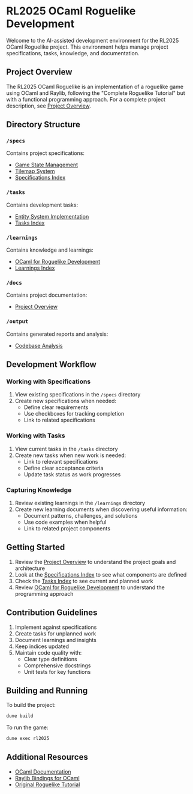 # RL2025 OCaml Roguelike Development

Welcome to the AI-assisted development environment for the RL2025 OCaml Roguelike project. This environment helps manage project specifications, tasks, knowledge, and documentation.

## Project Overview

The RL2025 OCaml Roguelike is an implementation of a roguelike game using OCaml and Raylib, following the "Complete Roguelike Tutorial" but with a functional programming approach. For a complete project description, see [Project Overview](.cursor/docs/project_overview.md).

## Directory Structure

### `/specs`

Contains project specifications:

- [Game State Management](specs/backend/game_state.md)
- [Tilemap System](specs/backend/tilemap.md)
- [Specifications Index](SPECS.md)

### `/tasks`

Contains development tasks:

- [Entity System Implementation](tasks/TASK-001.md)
- [Tasks Index](TASKS.md)

### `/learnings`

Contains knowledge and learnings:

- [OCaml for Roguelike Development](learnings/LEARN-001.md)
- [Learnings Index](LEARNINGS.md)

### `/docs`

Contains project documentation:

- [Project Overview](docs/project_overview.md)

### `/output`

Contains generated reports and analysis:

- [Codebase Analysis](output/codebase_analysis.md)

## Development Workflow

### Working with Specifications

1. View existing specifications in the `/specs` directory
2. Create new specifications when needed:
   - Define clear requirements
   - Use checkboxes for tracking completion
   - Link to related specifications

### Working with Tasks

1. View current tasks in the `/tasks` directory
2. Create new tasks when new work is needed:
   - Link to relevant specifications
   - Define clear acceptance criteria
   - Update task status as work progresses

### Capturing Knowledge

1. Review existing learnings in the `/learnings` directory
2. Create new learning documents when discovering useful information:
   - Document patterns, challenges, and solutions
   - Use code examples when helpful
   - Link to related project components

## Getting Started

1. Review the [Project Overview](docs/project_overview.md) to understand the project goals and architecture
2. Look at the [Specifications Index](SPECS.md) to see what components are defined
3. Check the [Tasks Index](TASKS.md) to see current and planned work
4. Review [OCaml for Roguelike Development](learnings/LEARN-001.md) to understand the programming approach

## Contribution Guidelines

1. Implement against specifications
2. Create tasks for unplanned work
3. Document learnings and insights
4. Keep indices updated
5. Maintain code quality with:
   - Clear type definitions
   - Comprehensive docstrings
   - Unit tests for key functions

## Building and Running

To build the project:

```bash
dune build
```

To run the game:

```bash
dune exec rl2025
```

## Additional Resources

- [OCaml Documentation](https://ocaml.org/docs)
- [Raylib Bindings for OCaml](https://github.com/tjammer/raylib-ocaml)
- [Original Roguelike Tutorial](http://rogueliketutorials.com/)
